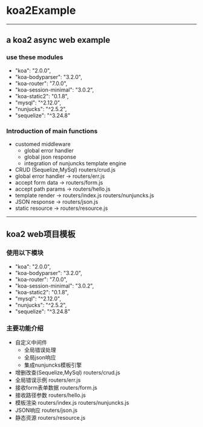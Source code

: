 # koa2Example
***
## a koa2 async web example
### use these modules
* "koa": "2.0.0",
* "koa-bodyparser": "3.2.0",
* "koa-router": "7.0.0",
* "koa-session-minimal": "3.0.2",
* "koa-static2": "0.1.8",
* "mysql": "^2.12.0",
* "nunjucks": "^2.5.2",
* "sequelize": "^3.24.8"
### Introduction of main functions
* customed middleware
    * global error handler
    * global json response
    * integration of nunjuncks template engine
* CRUD (Sequelize,MySql) routers/crud.js
* global error handler -> routers/err.js
* accept form data -> routers/form.js
* accept path params -> routers/hello.js
* template render -> routers/index.js routers/nunjuncks.js
* JSON response -> routers/json.js
* static resource -> routers/resource.js


***
## koa2 web项目模板
### 使用以下模块
* "koa": "2.0.0",
* "koa-bodyparser": "3.2.0",
* "koa-router": "7.0.0",
* "koa-session-minimal": "3.0.2",
* "koa-static2": "0.1.8",
* "mysql": "^2.12.0",
* "nunjucks": "^2.5.2",
* "sequelize": "^3.24.8"

### 主要功能介绍
* 自定义中间件
    * 全局错误处理
    * 全局json响应
    * 集成nunjuncks模板引擎
* 增删改查(Sequelize,MySql) routers/crud.js
* 全局错误示例 routers/err.js
* 接收form表单数据 routers/form.js
* 接收路径参数 routers/hello.js
* 模板渲染 routers/index.js routers/nunjuncks.js
* JSON响应 routers/json.js
* 静态资源 routers/resource.js

